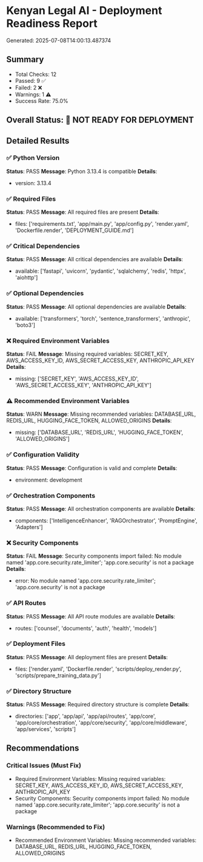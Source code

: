 # Kenyan Legal AI - Deployment Readiness Report
Generated: 2025-07-08T14:00:13.487374

## Summary
- Total Checks: 12
- Passed: 9 ✅
- Failed: 2 ❌
- Warnings: 1 ⚠️
- Success Rate: 75.0%

## Overall Status: 🔴 NOT READY FOR DEPLOYMENT

## Detailed Results

### ✅ Python Version
**Status**: PASS
**Message**: Python 3.13.4 is compatible
**Details**:
- version: 3.13.4

### ✅ Required Files
**Status**: PASS
**Message**: All required files are present
**Details**:
- files: ['requirements.txt', 'app/main.py', 'app/config.py', 'render.yaml', 'Dockerfile.render', 'DEPLOYMENT_GUIDE.md']

### ✅ Critical Dependencies
**Status**: PASS
**Message**: All critical dependencies are available
**Details**:
- available: ['fastapi', 'uvicorn', 'pydantic', 'sqlalchemy', 'redis', 'httpx', 'aiohttp']

### ✅ Optional Dependencies
**Status**: PASS
**Message**: All optional dependencies are available
**Details**:
- available: ['transformers', 'torch', 'sentence_transformers', 'anthropic', 'boto3']

### ❌ Required Environment Variables
**Status**: FAIL
**Message**: Missing required variables: SECRET_KEY, AWS_ACCESS_KEY_ID, AWS_SECRET_ACCESS_KEY, ANTHROPIC_API_KEY
**Details**:
- missing: ['SECRET_KEY', 'AWS_ACCESS_KEY_ID', 'AWS_SECRET_ACCESS_KEY', 'ANTHROPIC_API_KEY']

### ⚠️ Recommended Environment Variables
**Status**: WARN
**Message**: Missing recommended variables: DATABASE_URL, REDIS_URL, HUGGING_FACE_TOKEN, ALLOWED_ORIGINS
**Details**:
- missing: ['DATABASE_URL', 'REDIS_URL', 'HUGGING_FACE_TOKEN', 'ALLOWED_ORIGINS']

### ✅ Configuration Validity
**Status**: PASS
**Message**: Configuration is valid and complete
**Details**:
- environment: development

### ✅ Orchestration Components
**Status**: PASS
**Message**: All orchestration components are available
**Details**:
- components: ['IntelligenceEnhancer', 'RAGOrchestrator', 'PromptEngine', 'Adapters']

### ❌ Security Components
**Status**: FAIL
**Message**: Security components import failed: No module named 'app.core.security.rate_limiter'; 'app.core.security' is not a package
**Details**:
- error: No module named 'app.core.security.rate_limiter'; 'app.core.security' is not a package

### ✅ API Routes
**Status**: PASS
**Message**: All API route modules are available
**Details**:
- routes: ['counsel', 'documents', 'auth', 'health', 'models']

### ✅ Deployment Files
**Status**: PASS
**Message**: All deployment files are present
**Details**:
- files: ['render.yaml', 'Dockerfile.render', 'scripts/deploy_render.py', 'scripts/prepare_training_data.py']

### ✅ Directory Structure
**Status**: PASS
**Message**: Required directory structure is complete
**Details**:
- directories: ['app', 'app/api', 'app/api/routes', 'app/core', 'app/core/orchestration', 'app/core/security', 'app/core/middleware', 'app/services', 'scripts']

## Recommendations

### Critical Issues (Must Fix)
- Required Environment Variables: Missing required variables: SECRET_KEY, AWS_ACCESS_KEY_ID, AWS_SECRET_ACCESS_KEY, ANTHROPIC_API_KEY
- Security Components: Security components import failed: No module named 'app.core.security.rate_limiter'; 'app.core.security' is not a package

### Warnings (Recommended to Fix)
- Recommended Environment Variables: Missing recommended variables: DATABASE_URL, REDIS_URL, HUGGING_FACE_TOKEN, ALLOWED_ORIGINS
